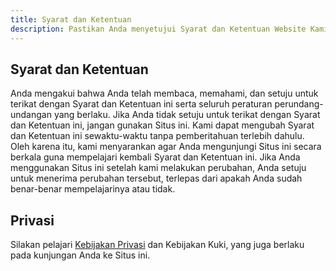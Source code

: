 ```yaml
---
title: Syarat dan Ketentuan
description: Pastikan Anda menyetujui Syarat dan Ketentuan Website Kami
---
```


## Syarat dan Ketentuan

Anda mengakui bahwa Anda telah membaca, memahami, dan setuju untuk terikat dengan Syarat dan Ketentuan ini serta seluruh peraturan perundang-undangan yang berlaku. Jika Anda tidak setuju untuk terikat dengan Syarat dan Ketentuan ini, jangan gunakan Situs ini. Kami dapat mengubah Syarat dan Ketentuan ini sewaktu-waktu tanpa pemberitahuan terlebih dahulu. Oleh karena itu, kami menyarankan agar Anda mengunjungi Situs ini secara berkala guna mempelajari kembali Syarat dan Ketentuan ini. Jika Anda menggunakan Situs ini setelah kami melakukan perubahan, Anda setuju untuk menerima perubahan tersebut, terlepas dari apakah Anda sudah benar-benar mempelajarinya atau tidak.

## Privasi

Silakan pelajari [Kebijakan Privasi](/docs/privacy) dan Kebijakan Kuki, yang juga berlaku pada kunjungan Anda ke Situs ini.


